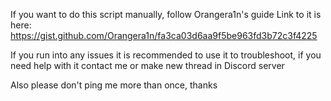 If you want to do this script manually, follow Orangera1n's guide
Link to it is here:
https://gist.github.com/Orangera1n/fa3ca03d6aa9f5be963fd3b72c3f4225

If you run into any issues it is recommended to use it to troubleshoot, if you need help with it contact me or make new thread in Discord server

Also please don't ping me more than once, thanks

